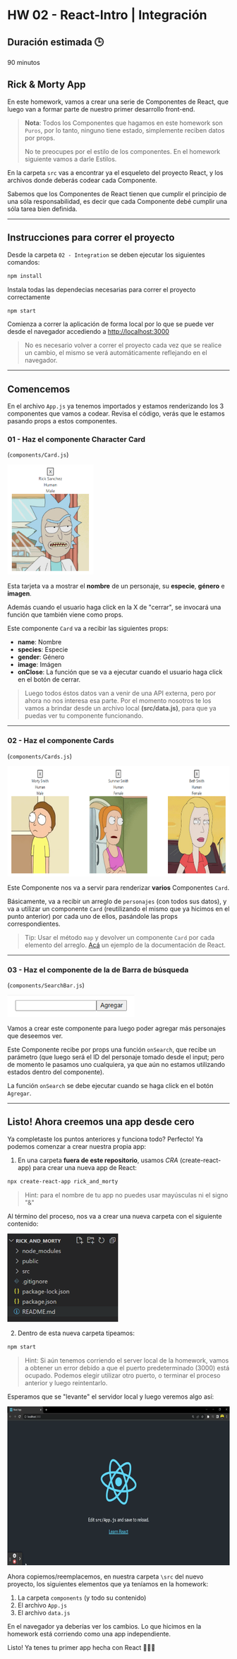 # HW 02 - React-Intro | Integración

## Duración estimada 🕒

90 minutos

## Rick & Morty App

En este homework, vamos a crear una serie de Componentes de React, que luego van a formar parte de nuestro primer desarrollo front-end.

> **Nota**: Todos los Componentes que hagamos en este homework son `Puros`, por lo tanto, ninguno tiene estado, simplemente reciben datos por props.
>
> No te preocupes por el estilo de los componentes. En el homework siguiente vamos a darle Estilos.

En la carpeta `src` vas a encontrar ya el esqueleto del proyecto React, y los archivos donde deberás codear cada Componente.

Sabemos que los Componentes de React tienen que cumplir el principio de una sóla responsabilidad, es decir que cada Componente debé cumplir una sóla tarea bien definida.

---

## Instrucciones para correr el proyecto

Desde la carpeta `02 - Integration` se deben ejecutar los siguientes comandos:

```bash
npm install
```

Instala todas las dependecias necesarias para correr el proyecto correctamente

```bash
npm start
```

Comienza a correr la aplicación de forma local por lo que se puede ver desde el navegador accediendo a <http://localhost:3000>

>No es necesario volver a correr el proyecto cada vez que se realice un cambio, el mismo se verá automáticamente reflejando en el navegador.

---

## Comencemos

En el archivo `App.js` ya tenemos importados y estamos renderizando los 3 componentes que vamos a codear. Revisa el código, verás que le estamos pasando props a estos componentes.

### 01 - Haz el componente Character Card

(`components/Card.js`)

<img src="./img/characterCard.png" height="250px">

Esta tarjeta va a mostrar el **nombre** de un personaje, su **especie**, **género** e **imagen**.

Además cuando el usuario haga click en la X de "cerrar", se invocará una función que también viene como props.

Este componente `Card` va a recibir las siguientes props:

- **name**: Nombre
- **species**: Especie
- **gender**: Género
- **image**: Imágen
- **onClose**: La función que se va a ejecutar cuando el usuario haga click en el botón de cerrar.

> Luego todos éstos datos van a venir de una API externa, pero por ahora no nos interesa esa parte. Por el momento nosotros te los vamos a brindar desde un archivo local **(src/data.js)**, para que ya puedas ver tu componente funcionando.

---

### 02 - Haz el componente Cards

(`components/Cards.js`)

<img src="./img/Cards.png" height="250px">

Este Componente nos va a servir para renderizar **varios** Componentes `Card`.

Básicamente, va a recibir un arreglo de `personajes` (con todos sus datos), y va a utilizar un componente `Card` (reutilizando el mismo que ya hicimos en el punto anterior) por cada uno de ellos, pasándole las props correspondientes.

> Tip: Usar el método `map` y devolver un componente `Card` por cada elemento del arreglo. [Acá](https://es.reactjs.org/docs/lists-and-keys.html#rendering-multiple-components) un ejemplo de la documentación de React.

---

### 03 - Haz el componente de la de Barra de búsqueda

(`components/SearchBar.js`)

<img src="./img/SearchBar.png" height="50px">

Vamos a crear este componente para luego poder agregar más personajes que deseemos ver.

Este Componente recibe por props una función `onSearch`, que recibe un parámetro (que luego será el ID del personaje tomado desde el input; pero de momento le pasamos uno cualquiera, ya que aún no estamos utilizando estados dentro del componente).

La función `onSearch` se debe ejecutar cuando se haga click en el botón `Agregar`.

---

## Listo! Ahora creemos una app desde cero

Ya completaste los puntos anteriores y funciona todo? Perfecto! Ya podemos comenzar a crear nuestra propia app:

1. En una carpeta **fuera de este repositorio**, usamos *CRA* (create-react-app) para crear una nueva app de React:

```bash
npx create-react-app rick_and_morty
```

> Hint: para el nombre de tu app no puedes usar mayúsculas ni el signo "&"

Al término del proceso, nos va a crear una nueva carpeta con el siguiente contenido:

<img src="./img/cra_01.png" height="200px">

2. Dentro de esta nueva carpeta tipeamos:

```bash
npm start
```

> Hint: Si aún tenemos corriendo el server local de la homework, vamos a obtener un error debido a que el puerto predeterminado (3000) está ocupado. Podemos elegir utilizar otro puerto, o terminar el proceso anterior y luego reintentarlo.

Esperamos que se "levante" el servidor local y luego veremos algo así:

<img src="./img/cra_02.gif" height="360px">

Ahora copiemos/reemplacemos, en nuestra carpeta `\src` del nuevo proyecto, los siguientes elementos que ya teníamos en la homework:

1. La carpeta `components` (y todo su contenido)
2. El archivo `App.js`
3. El archivo `data.js`

En el navegador ya deberías ver los cambios. Lo que hicimos en la homework está corriendo como una app independiente.

Listo! Ya tenes tu primer app hecha con React 👏🏼🚀
